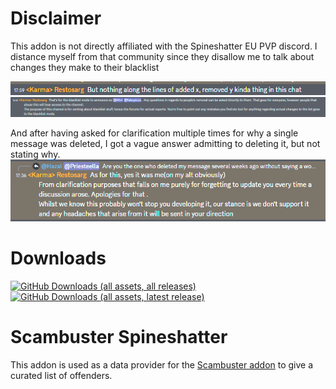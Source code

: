 # Disclaimer
This addon is not directly affiliated with the Spineshatter EU PVP discord.
I distance myself from that community since they disallow me to talk about changes they make to their blacklist



![](HazalMuted/msg1.png)
![](HazalMuted/msg2.png)


And after having asked for clarification multiple times for why a single message was deleted, I got a vague answer admitting to deleting it, but not stating why.
![](HazalMuted/deletedAdmit.png)

# Downloads
[![GitHub Downloads (all assets, all releases)](https://img.shields.io/github/downloads/hazzal/Scambuster-Spineshatter/total?style=for-the-badge&link=https%3A%2F%2Fgithub.com%2Fhazzal%2FScambuster-Spineshatter%2Freleases%2Flatest)](https://github.com/hazzal/Scambuster-Spineshatter/releases/latest)
[![GitHub Downloads (all assets, latest release)](https://img.shields.io/github/downloads/hazzal/Scambuster-Spineshatter/latest/total?style=for-the-badge&link=https%3A%2F%2Fgithub.com%2Fhazzal%2FScambuster-Spineshatter%2Freleases%2Flatest)](https://github.com/hazzal/Scambuster-Spineshatter/releases/latest)



# Scambuster Spineshatter
This addon is used as a data provider for the [Scambuster addon](https://github.com/hypernormalisation/Scambuster) to give a curated list of offenders.
